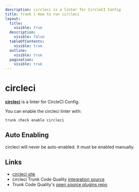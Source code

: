 ```yaml
---
description: circleci is a linter for CircleCI Config
title: Trunk | How to run circleci
layout:
  title:
    visible: true
  description:
    visible: false
  tableOfContents:
    visible: true
  outline:
    visible: true
  pagination:
    visible: true
---
```


# circleci

[**circleci**](https://github.com/CircleCI-Public/circleci-cli#readme) is a linter for CircleCI Config.

You can enable the circleci linter with:

```shell
trunk check enable circleci
```

## Auto Enabling

circleci will never be auto-enabled. It must be enabled manually.





## Links

- [circleci site](https://github.com/CircleCI-Public/circleci-cli#readme)
- circleci Trunk Code Quality [integration source](https://github.com/trunk-io/plugins/tree/main/linters/circleci)
- Trunk Code Quality's [open source plugins repo](https://github.com/trunk-io/plugins/tree/main)
